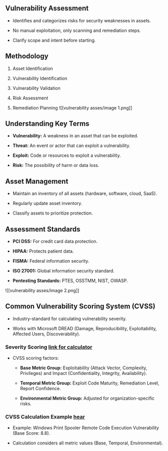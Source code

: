 
## Vulnerability Assessment

- Identifies and categorizes risks for security weaknesses in assets.
    
- No manual exploitation, only scanning and remediation steps.
    
- Clarify scope and intent before starting.
    

## Methodology

1. Asset Identification
    
2. Vulnerability Identification
    
3. Vulnerability Validation
    
4. Risk Assessment
    
5. Remediation Planning
![[vulnerability asses/image 1.png]]

## Understanding Key Terms

- **Vulnerability:** A weakness in an asset that can be exploited.
    
- **Threat:** An event or actor that can exploit a vulnerability.
    
- **Exploit:** Code or resources to exploit a vulnerability.
    
- **Risk:** The possibility of harm or data loss.
    

## Asset Management

- Maintain an inventory of all assets (hardware, software, cloud, SaaS).
    
- Regularly update asset inventory.
    
- Classify assets to prioritize protection.
    

## Assessment Standards

- **PCI DSS:** For credit card data protection.
    
- **HIPAA:** Protects patient data.
    
- **FISMA:** Federal information security.
    
- **ISO 27001:** Global information security standard.
    
- **Pentesting Standards:** PTES, OSSTMM, NIST, OWASP.
    
![[vulnerability asses/image 2.png]]
## Common Vulnerability Scoring System (CVSS)

- Industry-standard for calculating vulnerability severity.
    
- Works with Microsoft DREAD (Damage, Reproducibility, Exploitability, Affected Users, Discoverability).
    

### Severity Scoring [link for calculator](https://nvd.nist.gov/vuln-metrics/cvss/v3-calculator)

- CVSS scoring factors:
    
    - **Base Metric Group:** Exploitability (Attack Vector, Complexity, Privileges) and Impact (Confidentiality, Integrity, Availability).
        
    - **Temporal Metric Group:** Exploit Code Maturity, Remediation Level, Report Confidence.
        
    - **Environmental Metric Group:** Adjusted for organization-specific risks.
        

### CVSS Calculation Example [hear](https://msrc.microsoft.com/update-guide/vulnerability/CVE-2021-34527)

- Example: Windows Print Spooler Remote Code Execution Vulnerability (Base Score: 8.8).
    
- Calculation considers all metric values (Base, Temporal, Environmental).